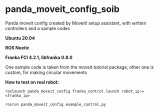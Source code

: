 # panda_moveit_config_soib
Panda moveit config created by Moveit! setup assistant, with written controllers and a sample codes

**Ubuntu 20.04**

**ROS Noetic**

**Franka FCI 4.2.1, libfranka 0.8.0**

One sample code is taken from the moveit tutorial package, other one is custom, for making circular movements

**How to test on real robot:**

```
roslaunch panda_moveit_config franka_control.launch robot_ip:=<franka_ip>
```

```
rosrun panda_moveit_config example_control.py
```
